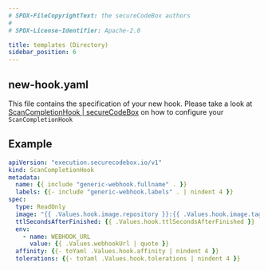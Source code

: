 ```yaml
---
# SPDX-FileCopyrightText: the secureCodeBox authors
#
# SPDX-License-Identifier: Apache-2.0

title: templates (Directory)
sidebar_position: 6
---
```


## new-hook.yaml

This file contains the specification of your new hook. Please take a look at [ScanCompletionHook | secureCodeBox](/docs/api/crds/scan-completion-hook) on how to configure your `ScanCompletionHook`

## Example

```yaml
apiVersion: "execution.securecodebox.io/v1"
kind: ScanCompletionHook
metadata:
  name: {{ include "generic-webhook.fullname" . }}
  labels: {{- include "generic-webhook.labels" . | nindent 4 }}
spec:
  type: ReadOnly
  image: "{{ .Values.hook.image.repository }}:{{ .Values.hook.image.tag | default .Chart.Version }}"
  ttlSecondsAfterFinished: {{ .Values.hook.ttlSecondsAfterFinished }}
  env:
    - name: WEBHOOK_URL
      value: {{ .Values.webhookUrl | quote }}
  affinity: {{- toYaml .Values.hook.affinity | nindent 4 }}
  tolerations: {{- toYaml .Values.hook.tolerations | nindent 4 }}
```

